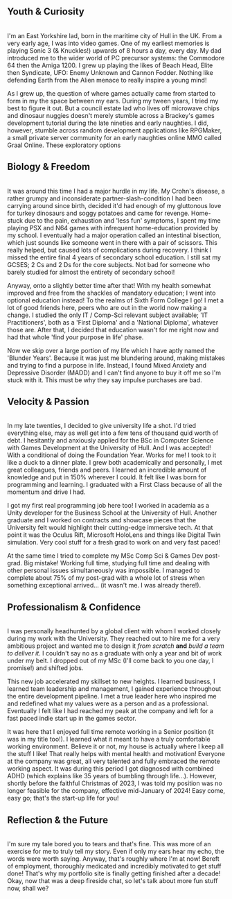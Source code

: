 <p>
<br />
<h2>Youth & Curiosity</h2>
<br />
I'm an East Yorkshire lad, born in the maritime city of Hull in the UK. From a very early age, I was into video games. One of my earliest memories is playing Sonic 3 (& Knuckles!) upwards of 8 hours a day, every day. My dad introduced me to the wider world of PC precursor systems: the Commodore 64 then the Amiga 1200. I grew up playing the likes of Beach Head, Elite then Syndicate, UFO: Enemy Unknown and Cannon Fodder. Nothing like defending Earth from the Alien menace to really inspire a young mind!
</p>
<p>
As I grew up, the question of where games actually came from started to form in my the space between my ears. During my tween years, I tried my best to figure it out. But a council estate lad who lives off microwave chips and dinosaur nuggies doesn't merely stumble across a Brackey's games development tutorial during the late nineties and early naughties. I did, however, stumble across random development applications like RPGMaker, a small private server community for an early naughties online MMO called Graal Online. These exploratory options
</p>
<p>
<h2>Biology & Freedom</h2>
<br />
It was around this time I had a major hurdle in my life. My Crohn's disease, a rather grumpy and inconsiderate partner-slash-condition I had been carrying around since birth, decided it'd had enough of my gluttonous love for turkey dinosaurs and soggy potatoes and came for revenge. Home-stuck due to the pain, exhaustion and 'less fun' symptoms, I spent my time playing PSX and N64 games with infrequent home-education provided by my school. I eventually had a major operation called an intestinal bisection, which just sounds like someone went in there with a pair of scissors. This really helped, but caused lots of complications during recovery. I think I missed the entire final 4 years of secondary school education. I still sat my GCSES; 2 Cs and 2 Ds for the core subjects. Not bad for someone who barely studied for almost the entirety of secondary school!
</p>
<p>
Anyway, onto a slightly better time after that! With my health somewhat improved and free from the shackles of mandatory education; I went into optional education instead! To the realms of Sixth Form College I go! I met a lot of good friends here, peers who are out in the world now making a change. I studied the only IT / Comp-Sci relevant subject available; 'IT Practitioners', both as a 'First Diploma' and a 'National Diploma', whatever those are. After that, I decided that education wasn't for me right now and had that whole 'find your purpose in life' phase.
</p>
<p>
Now we skip over a large portion of my life which I have aptly named the 'Blunder Years'. Because it was just me blundering around, making mistakes and trying to find a purpose in life. Instead, I found Mixed Anxiety and Depressive Disorder (MADD) and I can't find anyone to buy it off me so I'm stuck with it. This must be why they say impulse purchases are bad.
</p>
<p>
<h2>Velocity & Passion</h2>
<br />
In my late twenties, I decided to give university life a shot. I'd tried everything else, may as well get into a few tens of thousand quid worth of debt. I hesitantly and anxiously applied for the BSc in Computer Science with Games Development at the University of Hull. And I was accepted! With a conditional of doing the Foundation Year. Works for me! I took to it like a duck to a dinner plate. I grew both academically and personally, I met great colleagues, friends and peers. I learned an incredible amount of knowledge and put in 150% wherever I could. It felt like I was born for programming and learning. I graduated with a First Class because of all the momentum and drive I had.
</p>
<p>
I got my first real programming job here too! I worked in academia as a Unity developer for the Business School at the University of Hull. Another graduate and I worked on contracts and showcase pieces that the University felt would highlight their cutting-edge immersive tech. At that point it was the Oculus Rift, Microsoft HoloLens and things like Digital Twin simulation. Very cool stuff for a fresh grad to work on and very fast paced!
</p>
<p>
At the same time I tried to complete my MSc Comp Sci & Games Dev post-grad. Big mistake! Working full time, studying full time and dealing with other personal issues simultaneously was impossible. I managed to complete about 75% of my post-grad with a whole lot of stress when something exceptional arrived... (it wasn't me. I was already there!).
</p>
<p>
<h2>Professionalism & Confidence</h2>
<br />
I was personally headhunted by a global client with whom I worked closely during my work with the University. They reached out to hire me for a very ambitious project and wanted me to design it <em>from scratch</em> <strong>and</strong> <em>build a team to deliver it</em>. I couldn't say no as a graduate with only a year and bit of work under my belt. I dropped out of my MSc (I'll come back to you one day, I promise!) and shifted jobs.
</p>
<p>
This new job accelerated my skillset to new heights. I learned business, I learned team leadership and management, I gained experience throughout the entire development pipeline. I met a true leader here who inspired me and redefined what my values were as a person and as a professional. Eventually I felt like I had reached my peak at the company and left for a fast paced indie start up in the games sector.
</p>
<p>
It was here that I enjoyed full time remote working in a Senior position (it was in my title too!). I learned what it meant to have a truly comfortable working environment. Believe it or not, my house is actually where I keep all the stuff I like! That really helps with mental health and motivation! Everyone at the company was great, all very talented and fully embraced the remote working aspect. It was during this period I got diagnosed with combined ADHD (which explains like 35 years of bumbling through life...). However, shortly before the faithful Christmas of 2023, I was told my position was no longer feasible for the company, effective mid-January of 2024! Easy come, easy go; that's the start-up life for you!
</p>
<p>
<h2>Reflection & the Future</h2>
<br />
I'm sure my tale bored you to tears and that's fine. This was more of an exercise for me to truly tell my story. Even if only my ears hear my echo, the words were worth saying. Anyway, that's roughly where I'm at now! Bereft of employment, thoroughly medicated and incredibly motivated to get stuff done! That's why my portfolio site is finally getting finished after a decade! Okay, now that was a deep fireside chat, so let's talk about more fun stuff now, shall we?
</p>
